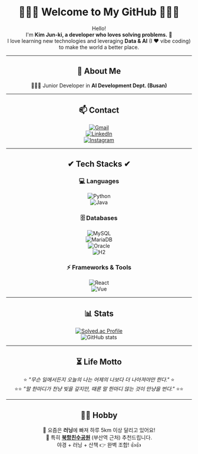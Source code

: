 <div align="center">

# 🤷🏻‍♂️ Welcome to My GitHub 🤷🏻‍♂️  

Hello!  
I'm **Kim Jun-ki, a developer who loves solving problems.** 🚀  
I love learning new technologies and leveraging **Data & AI** (I ❤ vibe coding) to make the world a better place.  

---

## 🌱 About Me  
👨🏻‍💻 Junior Developer in **AI Development Dept. (Busan)**  

---

## 📫 Contact  

[![Gmail](https://img.shields.io/badge/Gmail-D14836.svg?&style=for-the-badge&logo=Gmail&logoColor=white)](mailto:wnsrl5102@gmail.com)  
[![LinkedIn](https://img.shields.io/badge/LinkedIn-0A66C2.svg?&style=for-the-badge&logo=linkedin&logoColor=white)](https://kr.linkedin.com/in/%EC%A4%80%EA%B8%B0-%EA%B9%80-7466a7213?trk=people-guest_people_search-card)  
[![Instagram](https://img.shields.io/badge/Instagram-E4405F.svg?&style=for-the-badge&logo=instagram&logoColor=white)](https://Instagram.com/rlawns7l)  

---

## ✔ Tech Stacks ✔  

### 💻 Languages  
![Python](https://img.shields.io/badge/Python-3776AB.svg?logo=Python&logoColor=white)  
![Java](https://img.shields.io/badge/Java-007396.svg?logo=Java&logoColor=white)  

### 🗄 Databases  
![MySQL](https://img.shields.io/badge/MySQL-4479A1.svg?logo=MySQL&logoColor=white)  
![MariaDB](https://img.shields.io/badge/MariaDB-003545.svg?logo=mariadb&logoColor=white)  
![Oracle](https://img.shields.io/badge/Oracle-F80000.svg?logo=Oracle&logoColor=white)  
![H2](https://img.shields.io/badge/H2Database-2.1.214-yellow)  

### ⚡ Frameworks & Tools  
![React](https://img.shields.io/badge/React-61DAFB.svg?logo=react&logoColor=white)  
![Vue](https://img.shields.io/badge/Vue.js-35495E.svg?logo=vuedotjs&logoColor=4FC08D)  

---

## 📊 Stats  

[![Solved.ac Profile](http://mazassumnida.wtf/api/v2/generate_badge?boj=junki1912)](https://solved.ac/junki1912/)  
![GitHub stats](https://github-readme-stats.vercel.app/api?username=junki1912&show_icons=true&theme=tokyonight)  

---

## ⏳ Life Motto  

⭐️ *"무슨 일에서든지 오늘의 나는 어제의 나보다 더 나아져야만 한다."* ⭐️  
⭐️⭐️ *"말 한마디가 천냥 빚을 갚지만, 때론 말 한마디 않는 것이 만냥을 번다."* ⭐️⭐️  

---

## 🙆‍♂️ Hobby  

👟 요즘은 **러닝**에 빠져 하루 5km 이상 달리고 있어요!  
🌃 특히 **[북항친수공원](https://www.bisco.or.kr/northportwaterfrontpark/sub/sub01/sub01_3/)** (부산역 근처) 추천드립니다.  
야경 + 러닝 + 산책 👉 완벽 조합! 👍👍  

</div>
